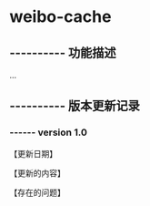 # weibo-cache


## ---------- 功能描述

...


## ---------- 版本更新记录

### ------ version 1.0

【更新日期】

【更新的内容】

【存在的问题】

